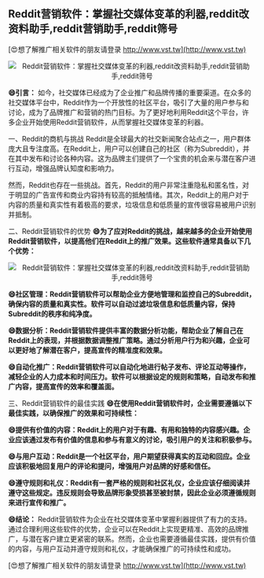 ## **Reddit营销软件：掌握社交媒体变革的利器,reddit改资料助手,reddit营销助手,reddit筛号**

[😍想了解推广相关软件的朋友请登录 http://www.vst.tw](http://www.vst.tw)

 <center><img src="https://vst.tw/MP4/tuiguang/png/2.png" alt="Reddit营销软件：掌握社交媒体变革的利器,reddit改资料助手,reddit营销助手,reddit筛号"></center>

**😄引言：**
如今，社交媒体已经成为了企业推广和品牌传播的重要渠道。在众多的社交媒体平台中，Reddit作为一个开放性的社区平台，吸引了大量的用户参与和讨论，成为了品牌推广和营销的热门目标。为了更好地利用Reddit这个平台，许多企业开始使用Reddit营销软件，从而掌握社交媒体变革的利器。

一、Reddit的商机与挑战
Reddit是全球最大的社交新闻聚合站点之一，用户群体庞大且专注度高。在Reddit上，用户可以创建自己的社区（称为Subreddit），并在其中发布和讨论各种内容。这为品牌主们提供了一个宝贵的机会来与潜在客户进行互动，增强品牌认知度和影响力。

然而，Reddit也存在一些挑战。首先，Reddit的用户非常注重隐私和匿名性，对于明显的广告宣传和商业内容持有较高的抵触情绪。其次，Reddit上的用户对于内容的质量和真实性有着极高的要求，垃圾信息和低质量的宣传很容易被用户识别并抵制。

二、Reddit营销软件的优势
**😄为了应对Reddit的挑战，越来越多的企业开始使用Reddit营销软件，以提高他们在Reddit上的推广效果。这些软件通常具备以下几个优势：**

 <center><img src="https://vst.tw/MP4/tuiguang/png/5.png" alt="Reddit营销软件：掌握社交媒体变革的利器,reddit改资料助手,reddit营销助手,reddit筛号"></center>

**😄社区管理：Reddit营销软件可以帮助企业方便地管理和监控自己的Subreddit，确保内容的质量和真实性。软件可以自动过滤垃圾信息和低质量内容，保持Subreddit的秩序和纯净度。**

**😄数据分析：Reddit营销软件提供丰富的数据分析功能，帮助企业了解自己在Reddit上的表现，并根据数据调整推广策略。通过分析用户行为和兴趣，企业可以更好地了解潜在客户，提高宣传的精准度和效果。**

**😄自动化推广：Reddit营销软件可以自动化地进行帖子发布、评论互动等操作，减轻企业的人力成本和时间压力。软件可以根据设定的规则和策略，自动发布和推广内容，提高宣传的效率和覆盖面。**

三、Reddit营销软件的最佳实践
**😄在使用Reddit营销软件时，企业需要遵循以下最佳实践，以确保推广的效果和可持续性：**

**😄提供有价值的内容：Reddit上的用户对于有趣、有用和独特的内容感兴趣。企业应该通过发布有价值的信息和参与有意义的讨论，吸引用户的关注和积极参与。**

**😄与用户互动：Reddit是一个社区平台，用户期望获得真实的互动和回应。企业应该积极地回复用户的评论和提问，增强用户对品牌的好感和信任。**

**😄遵守规则和礼仪：Reddit有一套严格的规则和社区礼仪，企业应该仔细阅读并遵守这些规定。违反规则会导致品牌形象受损甚至被封禁，因此企业必须遵循规则来进行宣传和推广。**

**😄结论：**
Reddit营销软件为企业在社交媒体变革中掌握利器提供了有力的支持。通过合理利用这些软件的优势，企业可以在Reddit上实现更精准、高效的品牌推广，与潜在客户建立更紧密的联系。然而，企业也需要遵循最佳实践，提供有价值的内容，与用户互动并遵守规则和礼仪，才能确保推广的可持续性和成功。

[😍想了解推广相关软件的朋友请登录 http://www.vst.tw](http://www.vst.tw)



